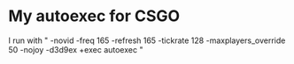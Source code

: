 # My autoexec for CSGO

I run with " -novid -freq 165 -refresh 165 -tickrate 128 -maxplayers_override 50 -nojoy -d3d9ex +exec autoexec "
